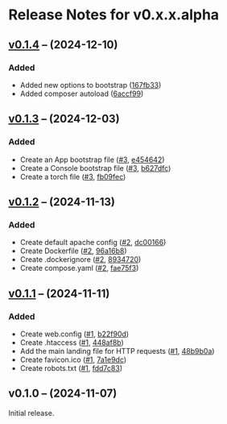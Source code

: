 # Release Notes for v0.x.x.alpha

## [v0.1.4](https://github.com/The-FireHub-Project/Skeleton/compare/v0.1.3...v0.1.4) – (2024-12-10)

### Added
- Added new options to bootstrap ([167fb33](https://github.com/The-FireHub-Project/Skeleton/commit/167fb33))
- Added composer autoload ([6accf99](https://github.com/The-FireHub-Project/Skeleton/commit/6accf99))

## [v0.1.3](https://github.com/The-FireHub-Project/Skeleton/compare/v0.1.2...v0.1.3) – (2024-12-03)

### Added
- Create an App bootstrap file ([#3](https://github.com/The-FireHub-Project/Skeleton/issues/3), [e454642](https://github.com/The-FireHub-Project/Skeleton/commit/e454642))
- Create a Console bootstrap file ([#3](https://github.com/The-FireHub-Project/Skeleton/issues/3), [b627dfc](https://github.com/The-FireHub-Project/Skeleton/commit/b627dfc))
- Create a torch file ([#3](https://github.com/The-FireHub-Project/Skeleton/issues/3), [fb09fec](https://github.com/The-FireHub-Project/Skeleton/commit/fb09fec))

## [v0.1.2](https://github.com/The-FireHub-Project/Skeleton/compare/v0.1.1...v0.1.2) – (2024-11-13)

### Added
- Create default apache config ([#2](https://github.com/The-FireHub-Project/Skeleton/issues/2), [dc00166](https://github.com/The-FireHub-Project/Skeleton/commit/dc00166))
- Create Dockerfile ([#2](https://github.com/The-FireHub-Project/Skeleton/issues/2), [96a16b8](https://github.com/The-FireHub-Project/Skeleton/commit/96a16b8))
- Create .dockerignore ([#2](https://github.com/The-FireHub-Project/Skeleton/issues/2), [8934720](https://github.com/The-FireHub-Project/Skeleton/commit/8934720))
- Create compose.yaml ([#2](https://github.com/The-FireHub-Project/Skeleton/issues/2), [fae75f3](https://github.com/The-FireHub-Project/Skeleton/commit/fae75f3))

## [v0.1.1](https://github.com/The-FireHub-Project/Skeleton/compare/v0.1.0...v0.1.1) – (2024-11-11)

### Added
- Create web.config ([#1](https://github.com/The-FireHub-Project/Skeleton/issues/1), [b22f90d](https://github.com/The-FireHub-Project/Skeleton/commit/b22f90d))
- Create .htaccess ([#1](https://github.com/The-FireHub-Project/Skeleton/issues/1), [448af8b](https://github.com/The-FireHub-Project/Skeleton/commit/448af8b))
- Add the main landing file for HTTP requests ([#1](https://github.com/The-FireHub-Project/Skeleton/issues/1), [48b9b0a](https://github.com/The-FireHub-Project/Skeleton/commit/48b9b0a))
- Create favicon.ico ([#1](https://github.com/The-FireHub-Project/Skeleton/issues/1), [7a1e9dc](https://github.com/The-FireHub-Project/Skeleton/commit/7a1e9dc))
- Create robots.txt ([#1](https://github.com/The-FireHub-Project/Skeleton/issues/1), [fdd7c83](https://github.com/The-FireHub-Project/Skeleton/commit/fdd7c83))

## v0.1.0 – (2024-11-07)

Initial release.